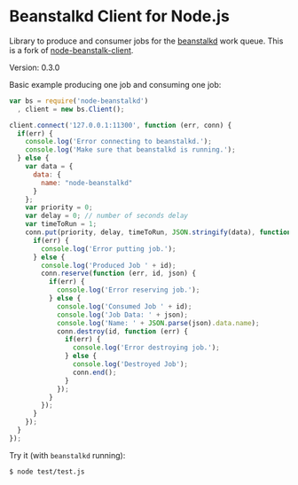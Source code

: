 Beanstalkd Client for Node.js
=============================

Library to produce and consumer jobs for the [beanstalkd](http://kr.github.io/beanstalkd/) work queue. This is a fork of [node-beanstalk-client](https://github.com/benlund/node-beanstalk-client).

Version: 0.3.0

Basic example producing one job and consuming one job:

```js
var bs = require('node-beanstalkd')
  , client = new bs.Client();

client.connect('127.0.0.1:11300', function (err, conn) {
  if(err) {
    console.log('Error connecting to beanstalkd.');
    console.log('Make sure that beanstalkd is running.');
  } else {
    var data = {
      data: {
        name: "node-beanstalkd"
      }
    };
    var priority = 0;
    var delay = 0; // number of seconds delay
    var timeToRun = 1;
    conn.put(priority, delay, timeToRun, JSON.stringify(data), function (err, id) {
      if(err) {
        console.log('Error putting job.');
      } else {
        console.log('Produced Job ' + id);
        conn.reserve(function (err, id, json) {
          if(err) {
            console.log('Error reserving job.');
          } else {
            console.log('Consumed Job ' + id);
            console.log('Job Data: ' + json);
            console.log('Name: ' + JSON.parse(json).data.name);
            conn.destroy(id, function (err) {
              if(err) {
                console.log('Error destroying job.');
              } else {
                console.log('Destroyed Job');
                conn.end();
              }
            });
          }
        });
      }
    });
  }
});
```


Try it (with `beanstalkd` running):

    $ node test/test.js
